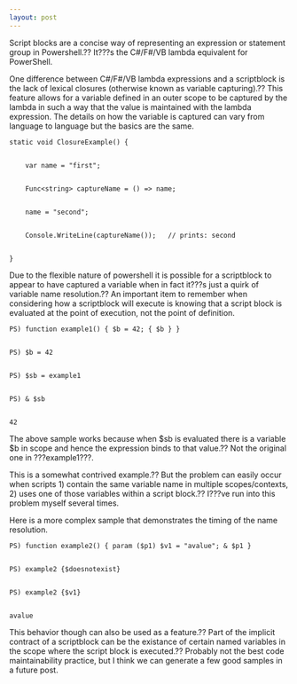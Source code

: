 ```yaml
---
layout: post
---
```

Script blocks are a concise way of representing an expression or statement
group in Powershell.?? It???s the C#/F#/VB lambda equivalent for PowerShell.

One difference between C#/F#/VB lambda expressions and a scriptblock is the
lack of lexical closures (otherwise known as variable capturing).?? This
feature allows for a variable defined in an outer scope to be captured by the
lambda in such a way that the value is maintained with the lambda expression.
The details on how the variable is captured can vary from language to language
but the basics are the same.

    
    
    static void ClosureExample() {


        var name = "first";


        Func<string> captureName = () => name;


        name = "second";


        Console.WriteLine(captureName());   // prints: second


    }

Due to the flexible nature of powershell it is possible for a scriptblock to
appear to have captured a variable when in fact it???s just a quirk of variable
name resolution.?? An important item to remember when considering how a
scriptblock will execute is knowing that a script block is evaluated at the
point of execution, not the point of definition.

    
    
    PS) function example1() { $b = 42; { $b } }


    PS) $b = 42


    PS) $sb = example1


    PS) & $sb


    42

The above sample works because when $sb is evaluated there is a variable $b in
scope and hence the expression binds to that value.?? Not the original one in
???example1???.

This is a somewhat contrived example.?? But the problem can easily occur when
scripts 1) contain the same variable name in multiple scopes/contexts, 2) uses
one of those variables within a script block.?? I???ve run into this problem
myself several times.

Here is a more complex sample that demonstrates the timing of the name
resolution.

    
    
    PS) function example2() { param ($p1) $v1 = "avalue"; & $p1 }


    PS) example2 {$doesnotexist}


    PS) example2 {$v1}


    avalue

This behavior though can also be used as a feature.?? Part of the implicit
contract of a scriptblock can be the existance of certain named variables in
the scope where the script block is executed.?? Probably not the best code
maintainability practice, but I think we can generate a few good samples in a
future post.

